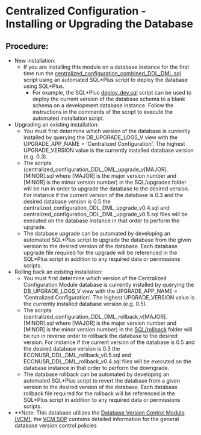 # Centralized Configuration - Installing or Upgrading the Database

## Procedure:
- New installation:
  - If you are installing this module on a database instance for the first time run the [centralized_configuration_combined_DDL_DML.sql](../SQL/centralized_configuration_combined_DDL_DML.sql) script using an automated SQL\*Plus script to deploy the database using SQL\*Plus.
    - For example, the SQL\*Plus [deploy_dev.sql](../SQL/deploy_dev.sql) script can be used to deploy the current version of the database schema to a blank schema on a development database instance.  Follow the instructions in the comments of the script to execute the automated installation script.
- Upgrading an existing installation:
  - You must first determine which version of the database is currently installed by querying the DB_UPGRADE_LOGS_V view with the UPGRADE_APP_NAME = 'Centralized Configuration'.  The highest UPGRADE_VERSION value is the currently installed database version (e.g. 0.3).  
  - The scripts (centralized_configuration_DDL_DML_upgrade_v[MAJOR].[MINOR].sql where [MAJOR] is the major version number and [MINOR] is the minor version number) in the SQL/upgrades folder will be run in order to upgrade the database to the desired version.  For instance if the current version of the database is 0.3 and the desired database version is 0.5 the centralized_configuration_DDL_DML_upgrade_v0.4.sql and centralized_configuration_DDL_DML_upgrade_v0.5.sql files will be executed on the database instance in that order to perform the upgrade.  
  - The database upgrade can be automated by developing an automated SQL\*Plus script to upgrade the database from the given version to the desired version of the database.  Each database upgrade file required for the upgrade will be referenced in the SQL\*Plus script in addition to any required data or permissions scripts.  
- Rolling back an existing installation:
  - You must first determine which version of the Centralized Configuration Module database is currently installed by querying the DB_UPGRADE_LOGS_V view with the UPGRADE_APP_NAME = 'Centralized Configuration'.  The highest UPGRADE_VERSION value is the currently installed database version (e.g. 0.5).  
  - The scripts (centralized_configuration_DDL_DML_rollback_v[MAJOR].[MINOR].sql where [MAJOR] is the major version number and [MINOR] is the minor version number) in the [SQL/rollback](../SQL/rollback) folder will be run in reverse order to rollback the database to the desired version.  For instance if the current version of the database is 0.5 and the desired database version is 0.3 the ECONUSR_DDL_DML_rollback_v0.5.sql and ECONUSR_DDL_DML_rollback_v0.4.sql files will be executed on the database instance in that order to perform the downgrade.  
  - The database rollback can be automated by developing an automated SQL\*Plus script to revert the database from a given version to the desired version of the database.  Each database rollback file required for the rollback will be referenced in the SQL\*Plus script in addition to any required data or permissions scripts.  
- **Note: This database utilizes the [Database Version Control Module (VCM)](https://github.com/PIFSC-NMFS-NOAA/PIFSC-DBVersionControlModule), the [VCM SOP](https://github.com/PIFSC-NMFS-NOAA/PIFSC-DBVersionControlModule/blob/master/docs/DB%20Version%20Control%20Module%20SOP.MD) contains detailed information for the general database version control policies
